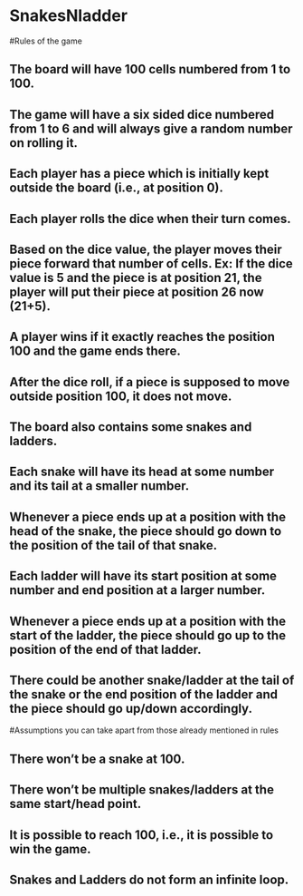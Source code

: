 # SnakesNladder
#Rules of the game
## The board will have 100 cells numbered from 1 to 100.
## The game will have a six sided dice numbered from 1 to 6 and will always give a random number on rolling it.

## Each player has a piece which is initially kept outside the board (i.e., at position 0).

## Each player rolls the dice when their turn comes.

## Based on the dice value, the player moves their piece forward that number of cells. Ex: If the dice value is 5 and the piece is at position 21, the player will put their piece at position 26 now (21+5).

## A player wins if it exactly reaches the position 100 and the game ends there.

## After the dice roll, if a piece is supposed to move outside position 100, it does not move.

## The board also contains some snakes and ladders.

## Each snake will have its head at some number and its tail at a smaller number.

## Whenever a piece ends up at a position with the head of the snake, the piece should go down to the position of the tail of that snake.

## Each ladder will have its start position at some number and end position at a larger number.

## Whenever a piece ends up at a position with the start of the ladder, the piece should go up to the position of the end of that ladder.

## There could be another snake/ladder at the tail of the snake or the end position of the ladder and the piece should go up/down accordingly.

#Assumptions you can take apart from those already mentioned in rules

## There won’t be a snake at 100.

## There won’t be multiple snakes/ladders at the same start/head point.

## It is possible to reach 100, i.e., it is possible to win the game.

## Snakes and Ladders do not form an infinite loop.
